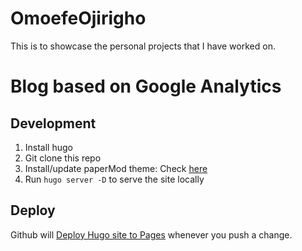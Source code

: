 # OmoefeOjirigho
This is to showcase the personal projects that I have worked on.
# Blog based on Google Analytics
## Development
1. Install hugo
2. Git clone this repo
3. Install/update paperMod theme: Check [here](https://github.com/adityatelange/hugo-PaperMod/wiki/Installation#installingupdating-papermod)
4. Run `hugo server -D` to serve the site locally

## Deploy
Github will [Deploy Hugo site to Pages](https://gohugo.io/hosting-and-deployment/hosting-on-github/) whenever you push a change.
